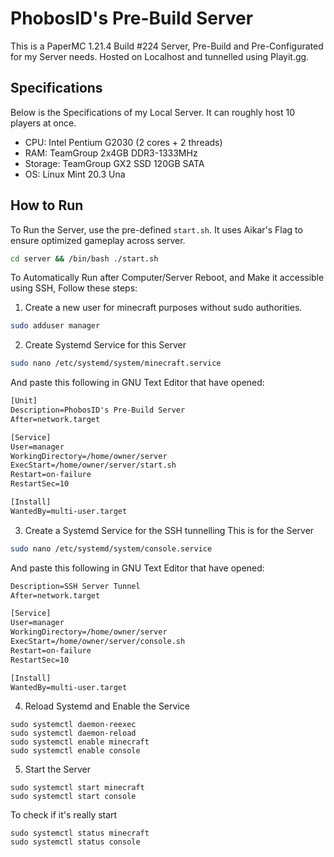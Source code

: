 
# PhobosID's Pre-Build Server

This is a PaperMC 1.21.4 Build #224 Server, Pre-Build and Pre-Configurated for my Server needs. Hosted on Localhost and tunnelled using Playit.gg.

## Specifications

Below is the Specifications of my Local Server. It can roughly host 10 players at once.
- CPU: Intel Pentium G2030 (2 cores + 2 threads)
- RAM: TeamGroup 2x4GB DDR3-1333MHz
- Storage: TeamGroup GX2 SSD 120GB SATA
- OS: Linux Mint 20.3 Una

## How to Run

To Run the Server, use the pre-defined ``start.sh``. It uses Aikar's Flag to ensure optimized gameplay across server.

```bash
cd server && /bin/bash ./start.sh
```

To Automatically Run after Computer/Server Reboot, and Make it accessible using SSH, Follow these steps:

1. Create a new user for minecraft purposes without sudo authorities.
```bash
sudo adduser manager
```
2. Create Systemd Service for this Server
```bash
sudo nano /etc/systemd/system/minecraft.service
```
And paste this following in GNU Text Editor that have opened:
```txt
[Unit]
Description=PhobosID's Pre-Build Server
After=network.target

[Service]
User=manager
WorkingDirectory=/home/owner/server
ExecStart=/home/owner/server/start.sh
Restart=on-failure
RestartSec=10

[Install]
WantedBy=multi-user.target
```
3. Create a Systemd Service for the SSH tunnelling
This is for the Server
```bash
sudo nano /etc/systemd/system/console.service
```
And paste this following in GNU Text Editor that have opened:
```txt
Description=SSH Server Tunnel
After=network.target

[Service]
User=manager
WorkingDirectory=/home/owner/server
ExecStart=/home/owner/server/console.sh
Restart=on-failure
RestartSec=10

[Install]
WantedBy=multi-user.target
```
4. Reload Systemd and Enable the Service
```
sudo systemctl daemon-reexec
sudo systemctl daemon-reload
sudo systemctl enable minecraft
sudo systemctl enable console
```
5. Start the Server
```
sudo systemctl start minecraft
sudo systemctl start console
```
To check if it's really start
```
sudo systemctl status minecraft
sudo systemctl status console
```